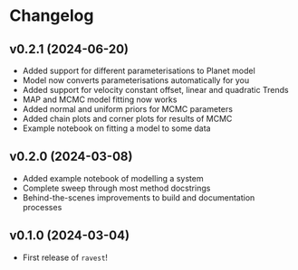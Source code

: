 # Changelog


## v0.2.1 (2024-06-20)

- Added support for different parameterisations to Planet model
- Model now converts parameterisations automatically for you
- Added support for velocity constant offset, linear and quadratic Trends
- MAP and MCMC model fitting now works
- Added normal and uniform priors for MCMC parameters
- Added chain plots and corner plots for results of MCMC
- Example notebook on fitting a model to some data

## v0.2.0 (2024-03-08)

- Added example notebook of modelling a system
- Complete sweep through most method docstrings
- Behind-the-scenes improvements to build and documentation processes

## v0.1.0 (2024-03-04)

- First release of `ravest`!